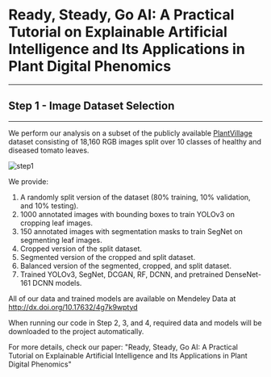 # Ready, Steady, Go AI: A Practical Tutorial on Explainable Artificial Intelligence and Its Applications in Plant Digital Phenomics
----
## Step 1 - Image Dataset Selection
----
We perform our analysis on a subset of the publicly available [PlantVillage](https://data.mendeley.com/datasets/tywbtsjrjv/1) dataset consisting of 18,160 RGB images split over 10 classes of healthy and diseased tomato leaves.

![step1](http://faridnakhle.com/pv/githubimages/Step1.png?)

We provide:
1. A randomly split version of the dataset (80% training, 10% validation, and 10% testing).
2. 1000 annotated images with bounding boxes to train YOLOv3 on cropping leaf images.
3. 150 annotated images with segmentation masks to train SegNet on segmenting leaf images.
4. Cropped version of the split dataset.
5. Segmented version of the cropped and split dataset.
6. Balanced version of the segmented, cropped, and split dataset.
7. Trained YOLOv3, SegNet, DCGAN, RF, DCNN, and pretrained DenseNet-161 DCNN models.

All of our data and trained models are available on Mendeley Data at http://dx.doi.org/10.17632/4g7k9wptyd

When running our code in Step 2, 3, and 4, required data and models will be downloaded to the project automatically.

For more details, check our paper: "Ready, Steady, Go AI: A Practical Tutorial on Explainable Artificial Intelligence and Its Applications in Plant Digital Phenomics"